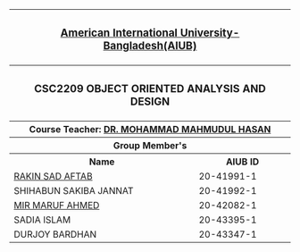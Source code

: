 <p align="center">
<table>
  <tr>
    <th colspan="2"><h3><a href="https://www.aiub.edu">American International University-Bangladesh(AIUB)</a></h3></h>
  </tr>

  <tr>
    <th colspan="2"><h3>CSC2209	OBJECT ORIENTED ANALYSIS AND DESIGN</h3></h>
  </tr>
  
  <tr>
    <th colspan="2">Course Teacher: <a href="https://cs.aiub.edu/profile/m.hasan">DR. MOHAMMAD MAHMUDUL HASAN</a></th>
  </tr>
  
  <tr>
    <th colspan="2">Group Member's</th>
  </tr>
  
  <tr>
    <th>Name</th>
    <th>AIUB ID</th>
  </tr>
  
  <tr>
    <td><a href="https://www.github.com/aftabrakinsad">RAKIN SAD AFTAB</a></td>
    <td>20-41991-1</td>
  </tr>
  
  <tr>
    <td>SHIHABUN SAKIBA JANNAT</td>
    <td>20-41992-1</td>
  </tr>
  
  <tr>
    <td><a href= "https://github.com/GloriousMir">MIR MARUF AHMED</a></td>
    <td>20-42082-1</td>
  </tr>
  
  <tr>
    <td>SADIA ISLAM</td>
    <td>20-43395-1</td>
  </tr>
  
  <tr>
    <td>DURJOY BARDHAN</td>
    <td>20-43347-1</td>
  </tr>
  
</table>
</P>
